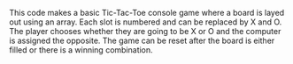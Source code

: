 This code makes a basic Tic-Tac-Toe console game where a board is layed out using an array. 
Each slot is numbered and can be replaced by X and O. 
The player chooses whether they are going to be X or O and the computer is assigned the opposite. 
The game can be reset after the board is either filled or there is a winning combination.

